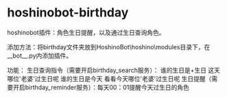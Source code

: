 # hoshinobot-birthday
hoshinobot插件：角色生日提醒，以及通过生日查询角色。

添加方法：将birthday文件夹放到HoshinoBot\hoshino\modules目录下，在__bot__.py内添加插件。

功能：
  生日查询指令（需要开启birthday_search服务）：
    谁的生日是+生日 这天哪位'老婆'过生日呢
    谁的生日是今天 看看今天哪位'老婆'过生日呢
  生日提醒（需要开启birthday_reminder服务）：每天00：01提醒今天过生日的角色

